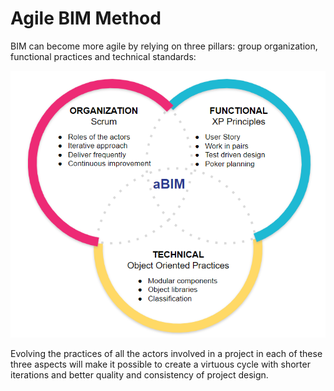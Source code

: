 # Agile BIM Method

BIM can become more agile by relying on three pillars: group organization, functional practices and technical standards:

![The Agile BIM method](../.gitbook/assets/agilebim-approach-principles.png)

Evolving the practices of all the actors involved in a project in each of these three aspects will make it possible to create a virtuous cycle with shorter iterations and better quality and consistency of project design.

